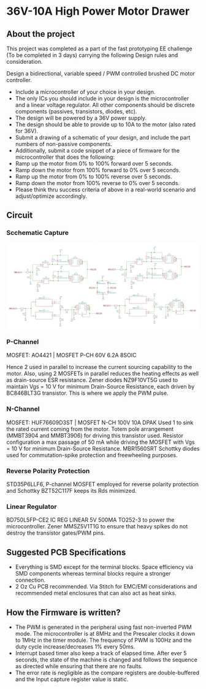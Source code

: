 # 36V-10A High Power Motor Drawer

## About the project
This project was completed as a part of the fast prototyping EE challenge (To be completed in 3 days) carrying the following Design rules and consideration.

Design a bidirectional, variable speed / PWM controlled brushed DC motor controller.
* Include a microcontroller of your choice in your design.
* The only ICs you should include in your design is the microcontroller and a linear voltage regulator. All other components should be discrete components (passives, transistors, diodes, etc).
* The design will be powered by a 36V power supply.
* The design should be able to provide up to 10A to the motor (also rated for 36V).
* Submit a drawing of a schematic of your design, and include the part numbers of non-passive components.
* Additionally, submit a code snippet of a piece of firmware for the microcontroller that does the following:
* Ramp up the motor from 0% to 100% forward over 5 seconds.
* Ramp down the motor from 100% forward to 0% over 5 seconds.
* Ramp up the motor from 0% to 100% reverse over 5 seconds.
* Ramp down the motor from 100% reverse to 0% over 5 seconds.
* Please think thru success criteria of above in a real-world scenario and adjust/optimize accordingly.

## Circuit

### Scchematic Capture
![H Bridge](https://github.com/rhitvik/36V-10A_High_Power_Motor_Drawer/blob/master/Screenshot/H_Bridge.PNG)

### P-Channel 
MOSFET: AO4421 | MOSFET P-CH 60V 6.2A 8SOIC

Hence 2 used in parallel to increase the current sourcing capability to the motor. Also, using 2 MOSFETs in parallel reduces the heating effects as well as drain-source ESR resistance.
Zener diodes NZ9F10VT5G used to maintain Vgs = 10 V for minimum Drain-Source Resistance, each driven by BC846BLT3G transistor. This is where we apply the PWM pulse.

### N-Channel 
MOSFET: HUF76609D3ST | MOSFET N-CH 100V 10A DPAK
Used 1 to sink the rated current coming from the motor. Totem pole arrangement (MMBT3904 and MMBT3906) for driving this transistor used. Resistor configuration a max passage of 50 mA while driving the MOSFET with Vgs = 10 V for minimum Drain-Source Resistance.
MBR1560SRT Schottky diodes used for commutation-spike protection and freewheeling purposes.

### Reverse Polarity Protection
STD35P6LLF6, P-channel MOSFET employed for reverse polarity protection and Schottky BZT52C117F keeps its Rds minimized.

### Linear Regulator
BD750L5FP-CE2 IC REG LINEAR 5V 500MA TO252-3 to power the microcontroller.
Zener MMSZ5V1T1G to ensure that heavy spikes do not destroy the transistor gates/PWM  pins. 

## Suggested PCB Specifications
* Everything is SMD except for the terminal blocks. Space efficiency via SMD components whereas terminal blocks require a stronger connection. 
* 2 Oz Cu PCB recommended. Via Stitch for EMC/EMI considerations and recommended metal enclosures that can also act as heat sinks.

## How the Firmware is written?
* The PWM is generated in the peripheral using fast non-inverted PWM mode. The microcontroller is at 8MHz and the Prescaler clocks it down to 1MHz in the timer module. The frequency of PWM is 100Hz and the duty cycle increase/decreases 1% every 50ms. 
* Interrupt based timer also keep a track of elapsed time. After ever 5 seconds, the state of the machine is changed and follows the sequence as directed while ensuring that there are no faults.
* The error rate is negligible as the compare registers are double-buffered and the Input capture register value is static.

